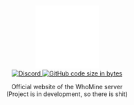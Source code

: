 <div align="center">
  <br>
  <a href="https://minersstudios.com">
    <img alt="MinersStudios Logo" src="https://raw.githubusercontent.com/MinersStudios/.github/main/assets/logos/logo_white.svg" width="147" height="147">
  </a>
  <br>
  <a href="https://whomine.net/discord">
    <img alt="Discord" src="https://img.shields.io/discord/928575868643733535?color=000000&label=WhoMine&logo=Discord&logoColor=FFFFFF&style=for-the-badge">
  </a>
  <a href="#">
    <img alt="GitHub code size in bytes" src="https://staging.shields.io/github/languages/code-size/MinersStudios/WMSite?style=for-the-badge&color=000000">
  </a>
  <p>
    Official website of the WhoMine server<br>
    (Project is in development, so there is shit)
  </p>
  <br>
</div>
